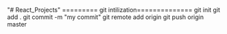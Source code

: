 "# React_Projects" 
========= git intilization==============
git init
git add .
git commit -m "my commit"
git remote add origin <remote repository URL>
git push origin master
